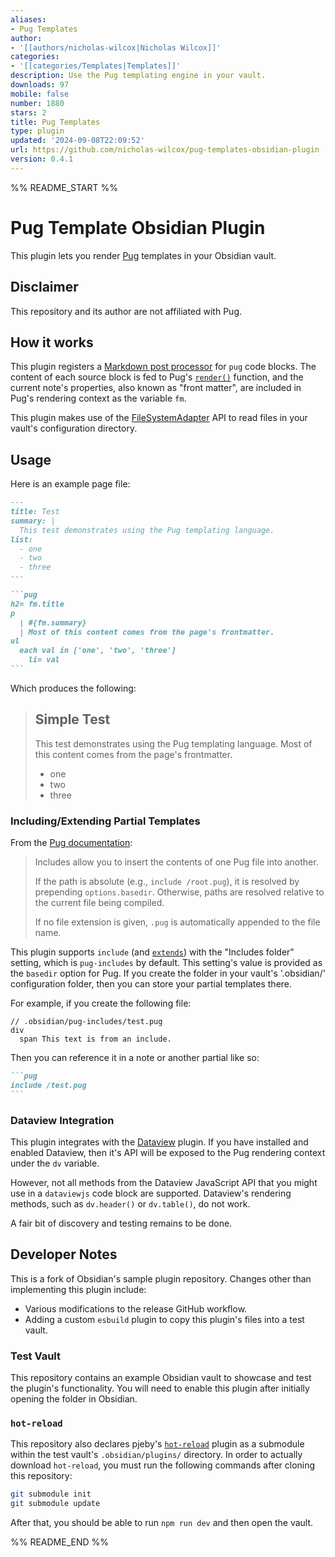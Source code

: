 ```yaml
---
aliases:
- Pug Templates
author:
- '[[authors/nicholas-wilcox|Nicholas Wilcox]]'
categories:
- '[[categories/Templates|Templates]]'
description: Use the Pug templating engine in your vault.
downloads: 97
mobile: false
number: 1880
stars: 2
title: Pug Templates
type: plugin
updated: '2024-09-08T22:09:52'
url: https://github.com/nicholas-wilcox/pug-templates-obsidian-plugin
version: 0.4.1
---
```


%% README_START %%

# Pug Template Obsidian Plugin

This plugin lets you render [Pug](https://pugjs.org/api/getting-started.html)
templates in your Obsidian vault.

## Disclaimer

This repository and its author are not affiliated with Pug.

## How it works

This plugin registers a
[Markdown post processor](https://docs.obsidian.md/Plugins/Editor/Markdown+post+processing)
for `pug` code blocks. The content of each source block is fed to Pug's
[`render()`](https://pugjs.org/api/reference.html#pugrendersource-options-callback)
function, and the current note's properties, also known as "front matter", are
included in Pug's rendering context as the variable `fm`.

This plugin makes use of the
[FileSystemAdapter](https://docs.obsidian.md/Reference/TypeScript+API/FileSystemAdapter/FileSystemAdapter)
API to read files in your vault's configuration directory.

## Usage

Here is an example page file:

````md
---
title: Test
summary: |
  This test demonstrates using the Pug templating language.
list:
  - one
  - two
  - three
---

```pug
h2= fm.title
p
  | #{fm.summary}
  | Most of this content comes from the page's frontmatter.
ul
  each val in ['one', 'two', 'three']
    li= val
```
````

Which produces the following:

> ## Simple Test
>
> This test demonstrates using the Pug templating language. Most of this content
> comes from the page's frontmatter.
>
> - one
> - two
> - three

### Including/Extending Partial Templates

From the [Pug documentation](https://pugjs.org/language/includes.html):

> Includes allow you to insert the contents of one Pug file into another.
>
> If the path is absolute (e.g., `include /root.pug`), it is resolved by
> prepending `options.basedir`. Otherwise, paths are resolved relative to the
> current file being compiled.
>
> If no file extension is given, `.pug` is automatically appended to the file
> name.

This plugin supports `include` (and
[`extends`](https://pugjs.org/language/inheritance.html)) with the "Includes
folder" setting, which is `pug-includes` by default. This setting's value is
provided as the `basedir` option for Pug. If you create the folder in your
vault's '.obsidian/' configuration folder, then you can store your partial
templates there.

For example, if you create the following file:

```pug
// .obsidian/pug-includes/test.pug
div
  span This text is from an include.
```

Then you can reference it in a note or another partial like so:

````md
```pug
include /test.pug
```
````

### Dataview Integration

This plugin integrates with the
[Dataview](https://github.com/blacksmithgu/obsidian-dataview) plugin. If you
have installed and enabled Dataview, then it's API will be exposed to the Pug
rendering context under the `dv` variable.

However, not all methods from the Dataview JavaScript API that you might use in
a `dataviewjs` code block are supported. Dataview's rendering methods, such as
`dv.header()` or `dv.table()`, do not work.

A fair bit of discovery and testing remains to be done.

## Developer Notes

This is a fork of Obsidian's sample plugin repository. Changes other than
implementing this plugin include:

- Various modifications to the release GitHub workflow.
- Adding a custom `esbuild` plugin to copy this plugin's files into a test
  vault.

### Test Vault

This repository contains an example Obsidian vault to showcase and test the
plugin's functionality. You will need to enable this plugin after initially
opening the folder in Obsidian.

### `hot-reload`

This repository also declares pjeby's
[`hot-reload`](https://github.com/pjeby/hot-reload) plugin as a submodule within
the test vault's `.obsidian/plugins/` directory. In order to actually download
`hot-reload`, you must run the following commands after cloning this repository:

```bash
git submodule init
git submodule update
```

After that, you should be able to run `npm run dev` and then open the vault.


%% README_END %%
